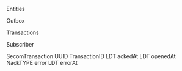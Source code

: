 Entities


Outbox

Transactions


Subscriber

SecomTransaction
  UUID TransactionID
  LDT ackedAt
  LDT openedAt
  NackTYPE error
  LDT errorAt